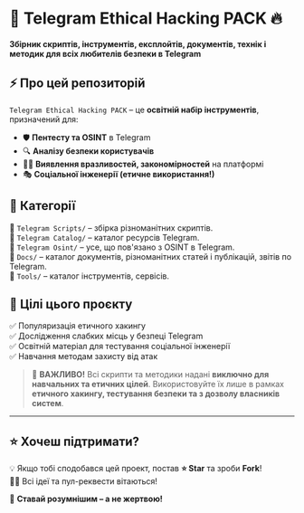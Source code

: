 # 🚀 Telegram Ethical Hacking PACK 🔥  
**Збірник скриптів, інструментів, експлойтів, документів, технік і методик для всіх любителів безпеки в Telegram**  

## ⚡ Про цей репозиторій  
`Telegram Ethical Hacking PACK` – це **освітній набір інструментів**, призначений для:
- 🛡️ **Пентесту та OSINT** в Telegram  
- 🔍 **Аналізу безпеки користувачів**  
- 🕵️‍♂️ **Виявлення вразливостей, закономірностей** на платформі  
- 🎭 **Соціальної інженерії (етичне використання!)**

## 📂 Категорії
📁 `Telegram Scripts/` – збірка різноманітних скриптів.  
📁 `Telegram Catalog/` – каталог ресурсів Telegram.  
📁 `Telegram Osint/` – усе, що пов'язано з OSINT в Telegram.  
📁 `Docs/` – каталог документів, різноманітних статей і публікацій, звітів по Telegram.  
📁 `Tools/` – каталог інструментів, сервісів.

## 🎯 Цілі цього проєкту  

✅ Популяризація етичного хакингу  
✅ Дослідження слабких місць у безпеці Telegram  
✅ Освітній матеріал для тестування соціальної інженерії  
✅ Навчання методам захисту від атак

> 🚨 **ВАЖЛИВО!** Всі скрипти та методики надані **виключно для навчальних та етичних цілей**. Використовуйте їх лише в рамках **етичного хакингу, тестування безпеки та з дозволу власників систем**. 
---

## ⭐ Хочеш підтримати?  

💡 Якщо тобі сподобався цей проект, постав **⭐ Star** та зроби **Fork**!  
👨‍💻 Всі ідеї та пул-реквести вітаються!  

🚀 **Ставай розумнішим – а не жертвою!**  
